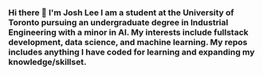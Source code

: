 ### Hi there 👋 I'm Josh Lee I am a student at the University of Toronto pursuing an undergraduate degree in Industrial Engineering with a minor in AI. My interests include fullstack development, data science, and machine learning. My repos includes anything I have coded for learning and expanding my knowledge/skillset.


<!--
**josh-lee-MIE2t5/josh-lee-MIE2t5** is a ✨ _special_ ✨ repository because its `README.md` (this file) appears on your GitHub profile.-->

